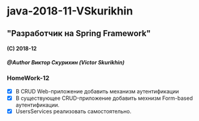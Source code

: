 # java-2018-11-VSkurikhin
## "Разработчик на Spring Framework"

#### (C) 2018-12
##### @Author Виктор Скурихин (Victor Skurikhin)

### HomeWork-12
 * [x] В CRUD Web-приложение добавить механизм аутентификации
 * [x] В существующее CRUD-приложение добавить мехнизм Form-based аутентификации.
 * [x] UsersServices реализовать самостоятельно.
